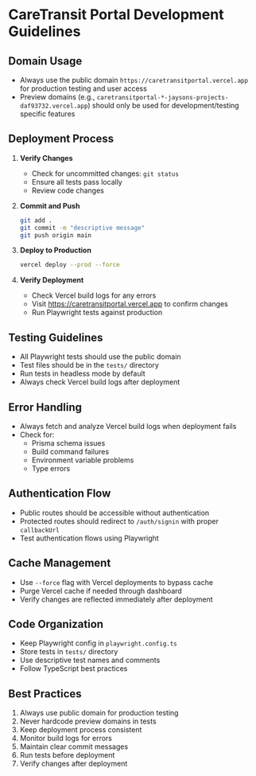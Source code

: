# CareTransit Portal Development Guidelines

## Domain Usage
- Always use the public domain `https://caretransitportal.vercel.app` for production testing and user access
- Preview domains (e.g., `caretransitportal-*-jaysons-projects-daf93732.vercel.app`) should only be used for development/testing specific features

## Deployment Process
1. **Verify Changes**
   - Check for uncommitted changes: `git status`
   - Ensure all tests pass locally
   - Review code changes

2. **Commit and Push**
   ```bash
   git add .
   git commit -m "descriptive message"
   git push origin main
   ```

3. **Deploy to Production**
   ```bash
   vercel deploy --prod --force
   ```

4. **Verify Deployment**
   - Check Vercel build logs for any errors
   - Visit https://caretransitportal.vercel.app to confirm changes
   - Run Playwright tests against production

## Testing Guidelines
- All Playwright tests should use the public domain
- Test files should be in the `tests/` directory
- Run tests in headless mode by default
- Always check Vercel build logs after deployment

## Error Handling
- Always fetch and analyze Vercel build logs when deployment fails
- Check for:
  - Prisma schema issues
  - Build command failures
  - Environment variable problems
  - Type errors

## Authentication Flow
- Public routes should be accessible without authentication
- Protected routes should redirect to `/auth/signin` with proper `callbackUrl`
- Test authentication flows using Playwright

## Cache Management
- Use `--force` flag with Vercel deployments to bypass cache
- Purge Vercel cache if needed through dashboard
- Verify changes are reflected immediately after deployment

## Code Organization
- Keep Playwright config in `playwright.config.ts`
- Store tests in `tests/` directory
- Use descriptive test names and comments
- Follow TypeScript best practices

## Best Practices
1. Always use public domain for production testing
2. Never hardcode preview domains in tests
3. Keep deployment process consistent
4. Monitor build logs for errors
5. Maintain clear commit messages
6. Run tests before deployment
7. Verify changes after deployment 